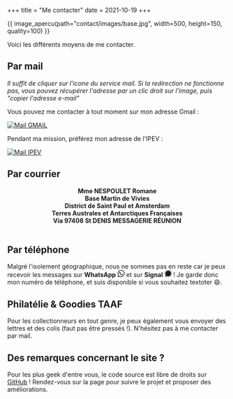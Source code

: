 +++
title = "Me contacter"
date = 2021-10-19
+++

{{ image_apercu(path="contact/images/base.jpg", width=500, height=150, quality=100) }}

Voici les différents moyens de me contacter.

<!-- more -->


## Par mail

*Il suffit de cliquer sur l'icone du service mail. Si la redirection ne fonctionne pas, vous pouvez récupérer l'adresse par un clic droit sur l'image, puis "copier l'adresse e-mail"*

Vous pouvez me contacter à tout moment sur mon adresse Gmail :


[![Mail GMAIL](/images/gmail_icon-64x64.png "envoyer un mail sur gmail")](mailto:romane.nespoulet%40gmail%2Ecom)


Pendant ma mission, préférez mon adresse de l'IPEV :


[![Mail IPEV](/images/ipev_icon-64x64.png "envoyer un mail sur IPEV")](mailto:romane.nespoulet%40amsterdam%2Eipev%2Efr)


## Par courrier

<center><strong>Mme NESPOULET Romane <br>
Base Martin de Vivies <br>
District de Saint Paul et Amsterdam <br>
Terres Australes et Antarctiques Françaises <br>
Via 97408 St DENIS MESSAGERIE RÉUNION</center></strong><br>

## Par téléphone

Malgré l'isolement géographique, nous ne sommes pas en reste car je peux recevoir les messages sur **WhatsApp** <svg xmlns="http://www.w3.org/2000/svg" width="16" height="16" fill="currentColor" class="bi bi-whatsapp" viewBox="0 0 16 16">
  <path d="M13.601 2.326A7.854 7.854 0 0 0 7.994 0C3.627 0 .068 3.558.064 7.926c0 1.399.366 2.76 1.057 3.965L0 16l4.204-1.102a7.933 7.933 0 0 0 3.79.965h.004c4.368 0 7.926-3.558 7.93-7.93A7.898 7.898 0 0 0 13.6 2.326zM7.994 14.521a6.573 6.573 0 0 1-3.356-.92l-.24-.144-2.494.654.666-2.433-.156-.251a6.56 6.56 0 0 1-1.007-3.505c0-3.626 2.957-6.584 6.591-6.584a6.56 6.56 0 0 1 4.66 1.931 6.557 6.557 0 0 1 1.928 4.66c-.004 3.639-2.961 6.592-6.592 6.592zm3.615-4.934c-.197-.099-1.17-.578-1.353-.646-.182-.065-.315-.099-.445.099-.133.197-.513.646-.627.775-.114.133-.232.148-.43.05-.197-.1-.836-.308-1.592-.985-.59-.525-.985-1.175-1.103-1.372-.114-.198-.011-.304.088-.403.087-.088.197-.232.296-.346.1-.114.133-.198.198-.33.065-.134.034-.248-.015-.347-.05-.099-.445-1.076-.612-1.47-.16-.389-.323-.335-.445-.34-.114-.007-.247-.007-.38-.007a.729.729 0 0 0-.529.247c-.182.198-.691.677-.691 1.654 0 .977.71 1.916.81 2.049.098.133 1.394 2.132 3.383 2.992.47.205.84.326 1.129.418.475.152.904.129 1.246.08.38-.058 1.171-.48 1.338-.943.164-.464.164-.86.114-.943-.049-.084-.182-.133-.38-.232z"/>
</svg> et sur **Signal** <svg xmlns="http://www.w3.org/2000/svg" width="16" height="16" fill="currentColor" class="bi bi-signal" viewBox="0 0 16 16">
  <path d="m6.08.234.179.727a7.264 7.264 0 0 0-2.01.832l-.383-.643A7.9 7.9 0 0 1 6.079.234zm3.84 0L9.742.96a7.265 7.265 0 0 1 2.01.832l.388-.643A7.957 7.957 0 0 0 9.92.234zm-8.77 3.63a7.944 7.944 0 0 0-.916 2.215l.727.18a7.264 7.264 0 0 1 .832-2.01l-.643-.386zM.75 8a7.3 7.3 0 0 1 .081-1.086L.091 6.8a8 8 0 0 0 0 2.398l.74-.112A7.262 7.262 0 0 1 .75 8zm11.384 6.848-.384-.64a7.23 7.23 0 0 1-2.007.831l.18.728a7.965 7.965 0 0 0 2.211-.919zM15.251 8c0 .364-.028.727-.082 1.086l.74.112a7.966 7.966 0 0 0 0-2.398l-.74.114c.054.36.082.722.082 1.086zm.516 1.918-.728-.18a7.252 7.252 0 0 1-.832 2.012l.643.387a7.933 7.933 0 0 0 .917-2.219zm-6.68 5.25c-.72.11-1.453.11-2.173 0l-.112.742a7.99 7.99 0 0 0 2.396 0l-.112-.741zm4.75-2.868a7.229 7.229 0 0 1-1.537 1.534l.446.605a8.07 8.07 0 0 0 1.695-1.689l-.604-.45zM12.3 2.163c.587.432 1.105.95 1.537 1.537l.604-.45a8.06 8.06 0 0 0-1.69-1.691l-.45.604zM2.163 3.7A7.242 7.242 0 0 1 3.7 2.163l-.45-.604a8.06 8.06 0 0 0-1.691 1.69l.604.45zm12.688.163-.644.387c.377.623.658 1.3.832 2.007l.728-.18a7.931 7.931 0 0 0-.916-2.214zM6.913.831a7.254 7.254 0 0 1 2.172 0l.112-.74a7.985 7.985 0 0 0-2.396 0l.112.74zM2.547 14.64 1 15l.36-1.549-.729-.17-.361 1.548a.75.75 0 0 0 .9.902l1.548-.357-.17-.734zM.786 12.612l.732.168.25-1.073A7.187 7.187 0 0 1 .96 9.74l-.727.18a8 8 0 0 0 .736 1.902l-.184.79zm3.5 1.623-1.073.25.17.731.79-.184c.6.327 1.239.574 1.902.737l.18-.728a7.197 7.197 0 0 1-1.962-.811l-.007.005zM8 1.5a6.502 6.502 0 0 0-6.498 6.502 6.516 6.516 0 0 0 .998 3.455l-.625 2.668L4.54 13.5a6.502 6.502 0 0 0 6.93-11A6.516 6.516 0 0 0 8 1.5"/>
</svg> ! Je garde donc mon numéro de téléphone, et suis disponible si vous souhaitez textoter :smile:.

## Philatélie & Goodies TAAF

Pour les collectionneurs en tout genre, je peux également vous envoyer des lettres et des colis (faut pas être pressés !).
N'hésitez pas à me contacter par mail.

## Des remarques concernant le site ?

Pour les plus geek d'entre vous, le code source est libre de droits sur [GitHub](https://github.com/Kushim973/ileduboutdumonde.xyz) ! 
Rendez-vous sur la page pour suivre le projet et proposer des améliorations.

